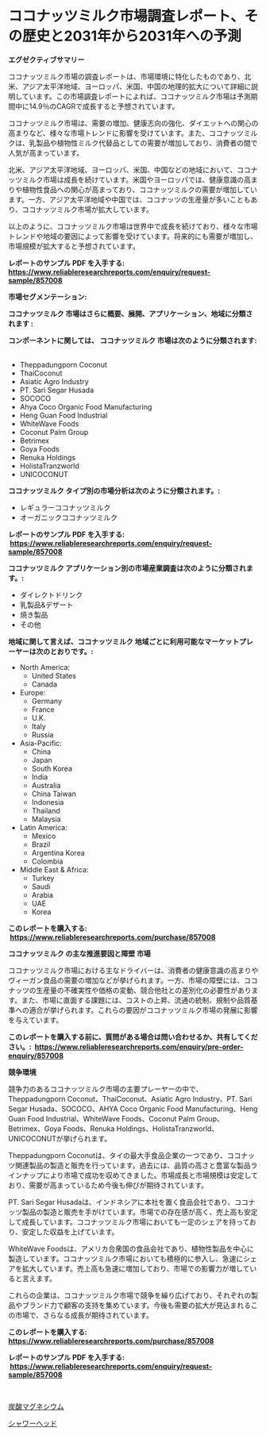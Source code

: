 <p><h1>ココナッツミルク市場調査レポート、その歴史と2031年から2031年への予測</h1></p><p><strong>エグゼクティブサマリー</strong></p>
<p><p>ココナッツミルク市場の調査レポートは、市場環境に特化したものであり、北米、アジア太平洋地域、ヨーロッパ、米国、中国の地理的拡大について詳細に説明しています。この市場調査レポートによれば、ココナッツミルク市場は予測期間中に14.9％のCAGRで成長すると予想されています。</p><p>ココナッツミルク市場は、需要の増加、健康志向の強化、ダイエットへの関心の高まりなど、様々な市場トレンドに影響を受けています。また、ココナッツミルクは、乳製品や植物性ミルク代替品としての需要が増加しており、消費者の間で人気が高まっています。</p><p>北米、アジア太平洋地域、ヨーロッパ、米国、中国などの地域において、ココナッツミルク市場は成長を続けています。米国やヨーロッパでは、健康意識の高まりや植物性食品への関心が高まっており、ココナッツミルクの需要が増加しています。一方、アジア太平洋地域や中国では、ココナッツの生産量が多いこともあり、ココナッツミルク市場が拡大しています。</p><p>以上のように、ココナッツミルク市場は世界中で成長を続けており、様々な市場トレンドや地域の要因によって影響を受けています。将来的にも需要が増加し、市場規模が拡大すると予想されています。</p></p>
<p><strong>レポートのサンプル PDF を入手する: <a href="https://www.reliableresearchreports.com/enquiry/request-sample/857008">https://www.reliableresearchreports.com/enquiry/request-sample/857008</a></strong></p>
<p><strong>市場セグメンテーション:</strong></p>
<p><strong> ココナッツミルク 市場はさらに概要、展開、アプリケーション、地域に分類されます :</strong></p>
<p><strong>コンポーネントに関しては、 ココナッツミルク 市場は次のように分類されます: &nbsp;</strong></p>
<p><ul><li>Theppadungporn Coconut</li><li>ThaiCoconut</li><li>Asiatic Agro Industry</li><li>PT. Sari Segar Husada</li><li>SOCOCO</li><li>Ahya Coco Organic Food Manufacturing</li><li>Heng Guan Food Industrial</li><li>WhiteWave Foods</li><li>Coconut Palm Group</li><li>Betrimex</li><li>Goya Foods</li><li>Renuka Holdings</li><li>HolistaTranzworld</li><li>UNICOCONUT</li></ul></p>
<p><strong> ココナッツミルク タイプ別の市場分析は次のように分類されます。:</strong></p>
<p><ul><li>レギュラーココナッツミルク</li><li>オーガニックココナッツミルク</li></ul></p>
<p><strong>レポートのサンプル PDF を入手する: &nbsp;<a href="https://www.reliableresearchreports.com/enquiry/request-sample/857008">https://www.reliableresearchreports.com/enquiry/request-sample/857008</a></strong></p>
<p><strong> ココナッツミルク アプリケーション別の市場産業調査は次のように分類されます。:</strong></p>
<p><ul><li>ダイレクトドリンク</li><li>乳製品&デザート</li><li>焼き製品</li><li>その他</li></ul></p>
<p><strong>地域に関して言えば、ココナッツミルク 地域ごとに利用可能なマーケットプレーヤーは次のとおりです。:</strong></p>
<p><ul>
    <li>
        North America:
        <ul>
            <li>United States</li>
            <li>Canada</li>
        </ul>
    </li>
    <li>
        Europe:
        <ul>
            <li>Germany</li>
            <li>France</li>
            <li>U.K.</li>
            <li>Italy</li>
            <li>Russia</li>
        </ul>
    </li>
    <li>
        Asia-Pacific:
        <ul>
            <li>China</li>
            <li>Japan</li>
            <li>South Korea</li>
            <li>India</li>
            <li>Australia</li>
            <li>China Taiwan</li>
            <li>Indonesia</li>
            <li>Thailand</li>
            <li>Malaysia</li>
        </ul>
    </li>
    <li>
        Latin America:
        <ul>
            <li>Mexico</li>
            <li>Brazil</li>
            <li>Argentina Korea</li>
            <li>Colombia</li>
        </ul>
    </li>
    <li>
        Middle East & Africa:
        <ul>
            <li>Turkey</li>
            <li>Saudi</li>
            <li>Arabia</li>
            <li>UAE</li>
            <li>Korea</li>
        </ul>
    </li>
    </ul></p>
<p><strong>このレポートを購入する: &nbsp;<a href="https://www.reliableresearchreports.com/purchase/857008">https://www.reliableresearchreports.com/purchase/857008</a></strong></p>
<p><strong>ココナッツミルク の主な推進要因と障壁 市場</strong></p>
<p><p>ココナッツミルク市場における主なドライバーは、消費者の健康意識の高まりやヴィーガン食品の需要の増加などが挙げられます。一方、市場の障壁には、ココナッツの生産量の不確実性や価格の変動、競合他社との差別化の必要性があります。また、市場に直面する課題には、コストの上昇、流通の統制、規制や品質基準への適合が挙げられます。これらの要因がココナッツミルク市場の発展に影響を与えています。</p></p>
<p><strong>このレポートを購入する前に、質問がある場合は問い合わせるか、共有してください。:&nbsp; <a href="https://www.reliableresearchreports.com/enquiry/pre-order-enquiry/857008">https://www.reliableresearchreports.com/enquiry/pre-order-enquiry/857008</a></strong></p>
<p><strong>競争環境</strong></p>
<p><p>競争力のあるココナッツミルク市場の主要プレーヤーの中で、Theppadungporn Coconut、ThaiCoconut、Asiatic Agro Industry、PT. Sari Segar Husada、SOCOCO、AHYA Coco Organic Food Manufacturing、Heng Guan Food Industrial、WhiteWave Foods、Coconut Palm Group、Betrimex、Goya Foods、Renuka Holdings、HolistaTranzworld、UNICOCONUTが挙げられます。</p><p>Theppadungporn Coconutは、タイの最大手食品企業の一つであり、ココナッツ関連製品の製造と販売を行っています。過去には、品質の高さと豊富な製品ラインナップにより市場で成功を収めてきました。市場成長と市場規模は安定しており、需要が高まっているため今後も伸びが期待されています。</p><p>PT. Sari Segar Husadaは、インドネシアに本社を置く食品会社であり、ココナッツ製品の製造と販売を手がけています。市場での存在感が高く、売上高も安定して成長しています。ココナッツミルク市場においても一定のシェアを持っており、安定した収益を上げています。</p><p>WhiteWave Foodsは、アメリカ合衆国の食品会社であり、植物性製品を中心に製造しています。ココナッツミルク市場においても積極的に参入し、急速にシェアを拡大しています。売上高も急速に増加しており、市場での影響力が増していると言えます。</p><p>これらの企業は、ココナッツミルク市場で競争を繰り広げており、それぞれの製品やブランド力で顧客の支持を集めています。今後も需要の拡大が見込まれるこの市場で、さらなる成長が期待されています。</p></p>
<p><strong>このレポートを購入する: &nbsp; <a href="https://www.reliableresearchreports.com/purchase/857008">https://www.reliableresearchreports.com/purchase/857008</a></strong></p>
<p><strong>レポートのサンプル PDF を入手する: &nbsp;<a href="https://www.reliableresearchreports.com/enquiry/request-sample/857008">https://www.reliableresearchreports.com/enquiry/request-sample/857008</a></strong><strong></strong></p>
<p>&nbsp;</p>
<p><p><a href="https://github.com/KaydenJohns1964/Market-Research-Report-List-1/blob/main/507715517097.md">炭酸マグネシウム</a></p><p><a href="https://github.com/marbadji/Market-Research-Report-List-1/blob/main/696197217096.md">シャワーヘッド</a></p></p>